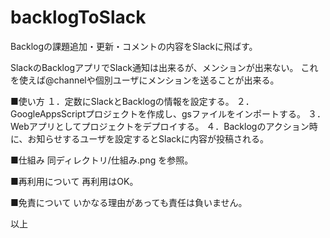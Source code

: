 # backlogToSlack
Backlogの課題追加・更新・コメントの内容をSlackに飛ばす。

SlackのBacklogアプリでSlack通知は出来るが、メンションが出来ない。
これを使えば@channelや個別ユーザにメンションを送ることが出来る。

■使い方
１．定数にSlackとBacklogの情報を設定する。
２．GoogleAppsScriptプロジェクトを作成し、gsファイルをインポートする。
３．Webアプリとしてプロジェクトをデプロイする。
４．Backlogのアクション時に、お知らせするユーザを設定するとSlackに内容が投稿される。

■仕組み
同ディレクトリ/仕組み.png を参照。

■再利用について
再利用はOK。

■免責について
いかなる理由があっても責任は負いません。

以上